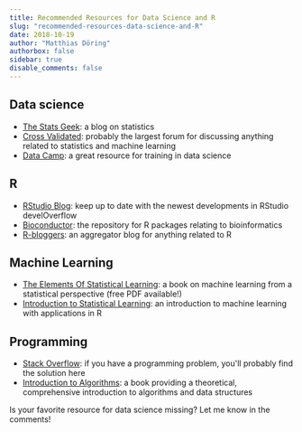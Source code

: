 ```yaml
---
title: Recommended Resources for Data Science and R
slug: "recommended-resources-data-science-and-R"
date: 2018-10-19
author: "Matthias Döring"
authorbox: false
sidebar: true
disable_comments: false
--- 
```


## Data science

* [The Stats Geek](http://thestatsgeek.com/): a blog on statistics
* [Cross Validated](https://stats.stackexchange.com): probably the largest forum for discussing anything related to statistics and machine learning
* [Data Camp](https://www.datacamp.com): a great resource for training in data science


## R

* [RStudio Blog](https://blog.rstudio.com/): keep up to date with the newest developments in RStudio
develOverflow
* [Bioconductor](https://bioconductor.org): the repository for R packages relating to bioinformatics
* [R-bloggers](https://www.r-bloggers.com): an aggregator blog for anything related to R


## Machine Learning

* [The Elements Of Statistical Learning](https://web.stanford.edu/~hastie/ElemStatLearn/): a book on machine learning from a statistical perspective (free PDF available!)
* [Introduction to Statistical Learning](https://www-bcf.usc.edu/~gareth/ISL/): an introduction to machine learning with applications in R

## Programming

* [Stack Overflow](https://stats.stackexchange.com): if you have a programming problem, you'll probably find the solution here
* [Introduction to Algorithms](https://mitpress.mit.edu/books/introduction-algorithms-third-edition]): a book providing a theoretical, comprehensive introduction to algorithms and data structures


Is your favorite resource for data science missing? Let me know in the comments!
